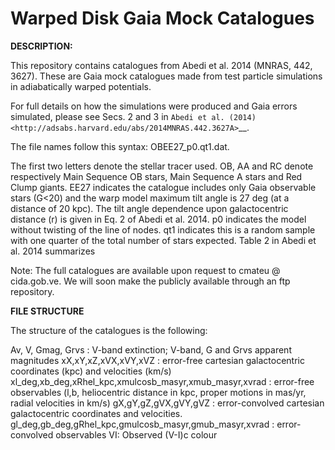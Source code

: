 Warped Disk Gaia Mock Catalogues 
======

**DESCRIPTION:**

This repository contains catalogues from Abedi et al. 2014 (MNRAS, 442, 3627). These are Gaia mock catalogues made from test particle simulations in adiabatically warped potentials. 

For full details on how the simulations were produced and Gaia errors simulated, please see Secs. 2 and 3 in `Abedi et al. (2014) <http://adsabs.harvard.edu/abs/2014MNRAS.442.3627A>`__.

The file names follow this syntax: OBEE27_p0.qt1.dat.

The first two letters denote the stellar tracer used. OB, AA and RC denote respectively Main Sequence OB stars, Main Sequence A stars and Red Clump giants.
EE27 indicates the catalogue includes only Gaia observable stars (G<20) and the warp model maximum tilt angle is 27 deg (at a distance of 20 kpc). The tilt angle dependence upon galactocentric distance (r) is given in Eq. 2 of Abedi et al. 2014.
p0 indicates the model without twisting of the line of nodes.
qt1 indicates this is a random sample with one quarter of the total number of stars expected. Table 2 in Abedi et al. 2014 summarizes

Note: The full catalogues are available upon request to cmateu @ cida.gob.ve. We will soon make the publicly available through an ftp repository.

**FILE STRUCTURE**

The structure of the catalogues is the following:

Av, V, Gmag, Grvs : V-band extinction; V-band, G and Grvs apparent magnitudes
xX,xY,xZ,xVX,xVY,xVZ : error-free cartesian galactocentric coordinates (kpc) and velocities (km/s)
xl_deg,xb_deg,xRhel_kpc,xmulcosb_masyr,xmub_masyr,xvrad : error-free observables (l,b, heliocentric distance in kpc, proper motions in mas/yr, radial velocities in km/s)
gX,gY,gZ,gVX,gVY,gVZ : error-convolved cartesian galactocentric coordinates and velocities.
gl_deg,gb_deg,gRhel_kpc,gmulcosb_masyr,gmub_masyr,xvrad : error-convolved observables
VI: Observed (V-I)c colour

